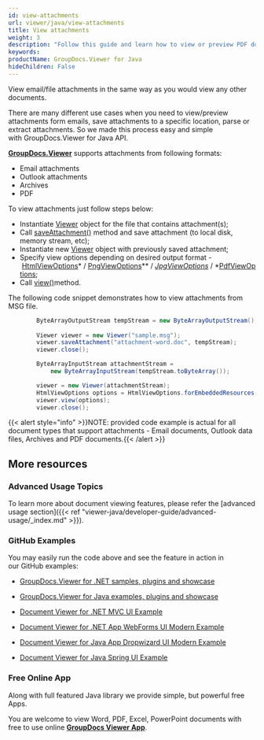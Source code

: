 ```yaml
---
id: view-attachments
url: viewer/java/view-attachments
title: View attachments
weight: 3
description: "Follow this guide and learn how to view or preview PDF document, Outlook data file or email attachments with file viewer by GroupDocs."
keywords: 
productName: GroupDocs.Viewer for Java
hideChildren: False
---
```

View email/file attachments in the same way as you would view any other documents.

There are many different use cases when you need to view/preview attachments form emails, save attachments to a specific location, parse or extract attachments. So we made this process easy and simple with GroupDocs.Viewer for Java API.

[**GroupDocs.Viewer**](https://products.groupdocs.com/viewer/java) supports attachments from following formats:

*   Email attachments
*   Outlook attachments
*   Archives
*   PDF

To view attachments just follow steps below:

*   Instantiate [Viewer](https://apireference.groupdocs.com/java/viewer/com.groupdocs.viewer/Viewer) object for the file that contains attachment(s);
*   Call [saveAttachment()](https://apireference.groupdocs.com/java/viewer/com.groupdocs.viewer/Viewer#saveAttachment(java.lang.String,%20java.io.OutputStream)) method and save attachment (to local disk, memory stream, etc);
*   Instantiate new [Viewer](https://apireference.groupdocs.com/net/viewer/groupdocs.viewer/viewer) object with previously saved attachment;
*   Specify view options depending on desired output format - [HtmlViewOptions](https://apireference.groupdocs.com/java/viewer/com.groupdocs.viewer.options/HtmlViewOptions)* / [PngViewOptions](https://apireference.groupdocs.com/java/viewer/com.groupdocs.viewer.options/PngViewOptions)** / *[JpgViewOptions](https://apireference.groupdocs.com/java/viewer/com.groupdocs.viewer.options/JpgViewOptions)* / *[PdfViewOptions](https://apireference.groupdocs.com/java/viewer/com.groupdocs.viewer.options/PdfViewOptions);
*   Call [view()](https://apireference.groupdocs.com/java/viewer/com.groupdocs.viewer/Viewer#view(com.groupdocs.viewer.options.ViewOptions))method.

The following code snippet demonstrates how to view attachments from MSG file.

```csharp
		ByteArrayOutputStream tempStream = new ByteArrayOutputStream();
                   
        Viewer viewer = new Viewer("sample.msg");
        viewer.saveAttachment("attachment-word.doc", tempStream);
        viewer.close();             

        ByteArrayInputStream attachmentStream = 
            new ByteArrayInputStream(tempStream.toByteArray());

        viewer = new Viewer(attachmentStream);
        HtmlViewOptions options = HtmlViewOptions.forEmbeddedResources("page_{0}.html");
        viewer.view(options);
        viewer.close();


```

{{< alert style="info" >}}NOTE: provided code example is actual for all document types that support attachments - Email documents, Outlook data files, Archives and PDF documents.{{< /alert >}}

## More resources

### Advanced Usage Topics

To learn more about document viewing features, please refer the [advanced usage section]({{< ref "viewer-java/developer-guide/advanced-usage/_index.md" >}}).

### GitHub Examples

You may easily run the code above and see the feature in action in our GitHub examples:

*   [GroupDocs.Viewer for .NET samples, plugins and showcase](https://github.com/groupdocs-viewer/GroupDocs.Viewer-for-.NET)
    
*   [GroupDocs.Viewer for Java examples, plugins and showcase](https://github.com/groupdocs-viewer/GroupDocs.Viewer-for-Java)
    
*   [Document Viewer for .NET MVC UI Example](https://github.com/groupdocs-viewer/GroupDocs.Viewer-for-.NET-MVC) 
    
*   [Document Viewer for .NET App WebForms UI Modern Example](https://github.com/groupdocs-viewer/GroupDocs.Viewer-for-.NET-WebForms)
    
*   [Document Viewer for Java App Dropwizard UI Modern Example](https://github.com/groupdocs-viewer/GroupDocs.Viewer-for-Java-Dropwizard)
    
*   [Document Viewer for Java Spring UI Example](https://github.com/groupdocs-viewer/GroupDocs.Viewer-for-Java-Spring)
    

### Free Online App

Along with full featured Java library we provide simple, but powerful free Apps.

You are welcome to view Word, PDF, Excel, PowerPoint documents with free to use online **[GroupDocs Viewer App](https://products.groupdocs.app/viewer)**.
